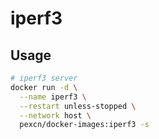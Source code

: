 # iperf3

## Usage

```bash
# iperf3 server
docker run -d \
  --name iperf3 \
  --restart unless-stopped \
  --network host \
  pexcn/docker-images:iperf3 -s
```
